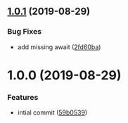 ## [1.0.1](https://github.com/dhis2/cli-helpers-template/compare/v1.0.0...v1.0.1) (2019-08-29)


### Bug Fixes

* add missing await ([2fd60ba](https://github.com/dhis2/cli-helpers-template/commit/2fd60ba))

# 1.0.0 (2019-08-29)


### Features

* intial commit ([59b0539](https://github.com/dhis2/cli-helpers-template/commit/59b0539))
